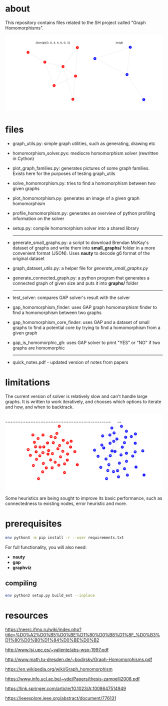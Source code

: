 # about

This repository contains files related to the SH project called "Graph Homomorphisms".

![homomorphism](/images/homomorphism.png)

# files

* graph_utils.py: simple graph utilities, such as generating, drawing etc

* homomorphism_solver.pyx: mediocre homomorphism solver (rewritten in Cython)

* plot_graph_families.py: generates pictures of some graph families. Exists here for the purposes of testing graph_utils

* solve_homomorphism.py: tries to find a homomorphism between two given graphs

* plot_homomorphism.py: generates an image of a given graph homomorphism

* profile_homomorphism.py: generates an overview of python profiling information on the solver

* setup.py: compile homomorphism solver into a shared library

  ---

* generate_small_graphs.py: a script to download Brendan McKay's dataset of graphs and write them into **small_graphs/** folder in a more convenient format (JSON). Uses **nauty** to decode g6 format of the original dataset

* graph_dataset_utils.py: a helper file for *generate_small_graphs.py*

* generate_connected_graph.py: a python program that generates a connected graph of given size and puts it into **graphs/** folder

  ---

* test_solver: compares GAP solver's result with the solver

* gap_homomorphism_finder: uses GAP graph homomorphism finder to find a homomorphism between two graphs

* gap_homomorphism_core_finder: uses GAP and a dataset of small graphs to find a potential core by trying to find a homomorphism from a given graph

* gap_is_homomorphic_gh: uses GAP solver to print "YES" or "NO" if two graphs are homomorphic

  ---

* quick_notes.pdf - updated version of notes from papers

# limitations

The current version of solver is relatively slow and can't handle large graphs. It is written to work iteratively, and chooses which options to iterate and how, and when to backtrack.

![homomorphism-18](/images/homomorphism-45.png)

Some heuristics are being sought to improve its basic performance, such as connectedness to existing nodes, error heuristic and more.

# prerequisites

```bash
env python3 -m pip install -r --user requirements.txt
```

For full functionality, you will also need:

* **nauty**
* **gap**
* **graphviz**

## compiling

```bash
env python3 setup.py build_ext --inplace
```

# resources

https://neerc.ifmo.ru/wiki/index.php?title=%D0%A2%D0%B5%D0%BE%D1%80%D0%B8%D1%8F_%D0%B3%D1%80%D0%B0%D1%84%D0%BE%D0%B2

http://www.lsi.upc.es/~valiente/abs-wsp-1997.pdf

http://www.math.tu-dresden.de/~bodirsky/Graph-Homomorphisms.pdf

https://en.wikipedia.org/wiki/Graph_homomorphism

https://www.info.ucl.ac.be/~yde/Papers/thesis-zampelli2008.pdf

https://link.springer.com/article/10.1023/A:1008647514949

https://ieeexplore.ieee.org/abstract/document/776131